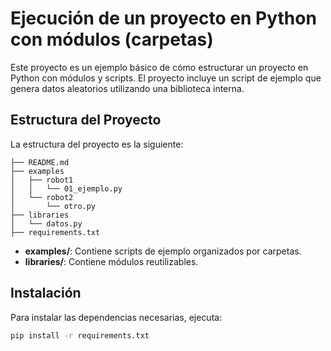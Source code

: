 
# Ejecución de un proyecto en Python con módulos (carpetas)

Este proyecto es un ejemplo básico de cómo estructurar un proyecto en Python con módulos y scripts. El proyecto incluye un script de ejemplo que genera datos aleatorios utilizando una biblioteca interna.

## Estructura del Proyecto

La estructura del proyecto es la siguiente:

```
├── README.md
├── examples
│   ├── robot1
│   │   └── 01_ejemplo.py
│   └── robot2
│       └── otro.py
├── libraries
│   └── datos.py
├── requirements.txt
```

- **examples/**: Contiene scripts de ejemplo organizados por carpetas.
- **libraries/**: Contiene módulos reutilizables.

## Instalación

Para instalar las dependencias necesarias, ejecuta:

```sh
pip install -r requirements.txt
```
